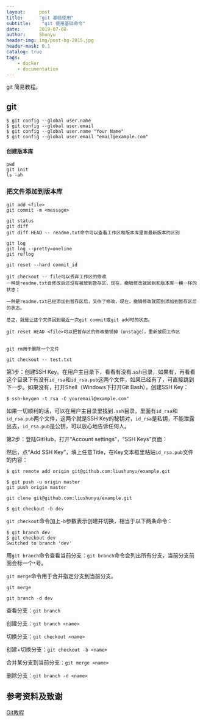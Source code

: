 ```yaml
---
layout:     post
title:      "git 基础使用"
subtitle:    "git 使用基础命令"
date:       2019-07-08
author:     Shunyu
header-img: img/post-bg-2015.jpg
header-mask: 0.1
catalog: true
tags:
    - docker
    - documentation
---
```




git 简易教程。



## git



```
$ git config --global user.name
$ git config --global user.email
$ git config --global user.name "Your Name"
$ git config --global user.email "email@example.com"
```





#### 创建版本库

```
pwd
git init
ls -ah
```



### 把文件添加到版本库

```
git add <file>
git commit -m <message>

git status
git diff
git diff HEAD -- readme.txt命令可以查看工作区和版本库里面最新版本的区别

git log
git log --pretty=oneline
git reflog

git reset --hard commit_id

git checkout -- file可以丢弃工作区的修改
一种是readme.txt自修改后还没有被放到暂存区，现在，撤销修改就回到和版本库一模一样的状态；

一种是readme.txt已经添加到暂存区后，又作了修改，现在，撤销修改就回到添加到暂存区后的状态。

总之，就是让这个文件回到最近一次git commit或git add时的状态。

git reset HEAD <file>可以把暂存区的修改撤销掉（unstage），重新放回工作区


git rm用于删除一个文件

git checkout -- test.txt
```





第1步：创建SSH Key。在用户主目录下，看看有没有.ssh目录，如果有，再看看这个目录下有没有`id_rsa`和`id_rsa.pub`这两个文件，如果已经有了，可直接跳到下一步。如果没有，打开Shell（Windows下打开Git Bash），创建SSH Key：

```
$ ssh-keygen -t rsa -C youremail@example.com"
```



如果一切顺利的话，可以在用户主目录里找到`.ssh`目录，里面有`id_rsa`和`id_rsa.pub`两个文件，这两个就是SSH Key的秘钥对，`id_rsa`是私钥，不能泄露出去，`id_rsa.pub`是公钥，可以放心地告诉任何人。

第2步：登陆GitHub，打开“Account settings”，“SSH Keys”页面：

然后，点“Add SSH Key”，填上任意Title，在Key文本框里粘贴`id_rsa.pub`文件的内容：



```
$ git remote add origin git@github.com:liushunyu/example.git

$ git push -u origin master
git push origin master

git clone git@github.com:liushunyu/example.git

$ git checkout -b dev
```



`git checkout`命令加上`-b`参数表示创建并切换，相当于以下两条命令：

```
$ git branch dev
$ git checkout dev
Switched to branch 'dev'
```





用`git branch`命令查看当前分支：`git branch`命令会列出所有分支，当前分支前面会标一个`*`号。



`git merge`命令用于合并指定分支到当前分支。



```
git merge
```



```
git branch -d dev
```



查看分支：`git branch`

创建分支：`git branch <name>`

切换分支：`git checkout <name>`

创建+切换分支：`git checkout -b <name>`

合并某分支到当前分支：`git merge <name>`

删除分支：`git branch -d <name>`





## 参考资料及致谢

[Git教程](https://www.liaoxuefeng.com/wiki/896043488029600)

